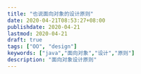 ```yaml
---
title: "也说面向对象的设计原则"
date: 2020-04-21T08:53:27+08:00
publishdate: 2020-04-21
lastmod: 2020-04-21
draft: true
tags: ["OO", "design"]
keywords: ["java","面向对象","设计","原则"]
description: "面向对象设计原则"
---
```



